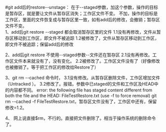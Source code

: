 #git add后的restore--unstage：
    在于--staged参数，加这个参数，操作的目标是暂存区，就是要让文件从暂存区消失；工作区文件不变。
    不加，操作的目标是工作区，里面的文件恢复成与暂存区里一致，如有add后的修改，会撤销；暂存区文件不变。  
1、add后git restore --staged <file> 都会取消暂存区里的文件
    1.1没有再修改，文件从暂存区移动到工作区，即文件不被追踪
    1.2被修改了，文件从暂存区移动到工作区，即文件不被追踪；保留add后的修改

2、add后git restore  <file> 不使用--staged参数--文件还在暂存区
    2.1没有再修改。工作区文件本来就没有了，没有变化。
    2.2被修改了。工作区文件没有了（好像修改也被撤销了。等于把工作区的修改给Restore了）

3、git rm --cached <file> 命令时，
    3.1没有修改。从暂存区删除文件，工作区增加文件（Untracked ）。
    3.2修改了。报错。参数中已staged的文件和工作区及HEAD中的内容都不同。
        error: the following file has staged content different from both the
        file and the HEAD:
        FileTestRestore.txt
        (use -f to force removal) 
        git rm --cached -f FileTestRestore.txt，暂存区文件没有了，工作区中还有，保留修改=1.2。

4、 网上说直接$rm，不行的。直接把文件删除了。相当于操作系统的删除命令了。       
